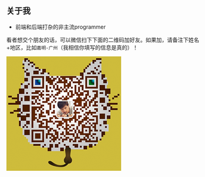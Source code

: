 ## 关于我

- 前端和后端打杂的非主流programmer

看者想交个朋友的话，可以微信扫下下面的二维码加好友。如果加，请备注下姓名+地区，比如`嘉明-广州`（我相信你填写的信息是真的）！

![wechat](./imgs/wechat.png)


